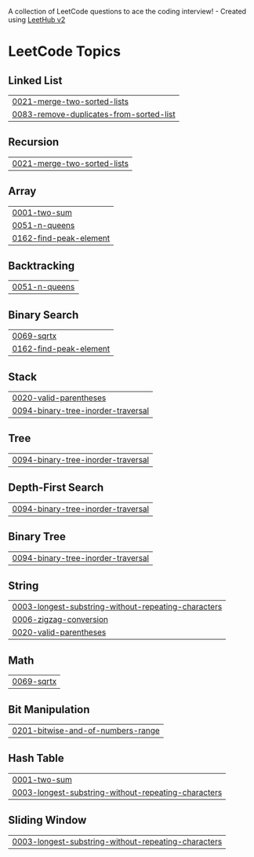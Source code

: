 A collection of LeetCode questions to ace the coding interview! - Created using [LeetHub v2](https://github.com/arunbhardwaj/LeetHub-2.0)
<!---LeetCode Topics Start-->
# LeetCode Topics
## Linked List
|  |
| ------- |
| [0021-merge-two-sorted-lists](https://github.com/umasagar-shivanadhula/Leet-Code/tree/master/0021-merge-two-sorted-lists) |
| [0083-remove-duplicates-from-sorted-list](https://github.com/umasagar-shivanadhula/Leet-Code/tree/master/0083-remove-duplicates-from-sorted-list) |
## Recursion
|  |
| ------- |
| [0021-merge-two-sorted-lists](https://github.com/umasagar-shivanadhula/Leet-Code/tree/master/0021-merge-two-sorted-lists) |
## Array
|  |
| ------- |
| [0001-two-sum](https://github.com/umasagar-shivanadhula/Leet-Code/tree/master/0001-two-sum) |
| [0051-n-queens](https://github.com/umasagar-shivanadhula/Leet-Code/tree/master/0051-n-queens) |
| [0162-find-peak-element](https://github.com/umasagar-shivanadhula/Leet-Code/tree/master/0162-find-peak-element) |
## Backtracking
|  |
| ------- |
| [0051-n-queens](https://github.com/umasagar-shivanadhula/Leet-Code/tree/master/0051-n-queens) |
## Binary Search
|  |
| ------- |
| [0069-sqrtx](https://github.com/umasagar-shivanadhula/Leet-Code/tree/master/0069-sqrtx) |
| [0162-find-peak-element](https://github.com/umasagar-shivanadhula/Leet-Code/tree/master/0162-find-peak-element) |
## Stack
|  |
| ------- |
| [0020-valid-parentheses](https://github.com/umasagar-shivanadhula/Leet-Code/tree/master/0020-valid-parentheses) |
| [0094-binary-tree-inorder-traversal](https://github.com/umasagar-shivanadhula/Leet-Code/tree/master/0094-binary-tree-inorder-traversal) |
## Tree
|  |
| ------- |
| [0094-binary-tree-inorder-traversal](https://github.com/umasagar-shivanadhula/Leet-Code/tree/master/0094-binary-tree-inorder-traversal) |
## Depth-First Search
|  |
| ------- |
| [0094-binary-tree-inorder-traversal](https://github.com/umasagar-shivanadhula/Leet-Code/tree/master/0094-binary-tree-inorder-traversal) |
## Binary Tree
|  |
| ------- |
| [0094-binary-tree-inorder-traversal](https://github.com/umasagar-shivanadhula/Leet-Code/tree/master/0094-binary-tree-inorder-traversal) |
## String
|  |
| ------- |
| [0003-longest-substring-without-repeating-characters](https://github.com/umasagar-shivanadhula/Leet-Code/tree/master/0003-longest-substring-without-repeating-characters) |
| [0006-zigzag-conversion](https://github.com/umasagar-shivanadhula/Leet-Code/tree/master/0006-zigzag-conversion) |
| [0020-valid-parentheses](https://github.com/umasagar-shivanadhula/Leet-Code/tree/master/0020-valid-parentheses) |
## Math
|  |
| ------- |
| [0069-sqrtx](https://github.com/umasagar-shivanadhula/Leet-Code/tree/master/0069-sqrtx) |
## Bit Manipulation
|  |
| ------- |
| [0201-bitwise-and-of-numbers-range](https://github.com/umasagar-shivanadhula/Leet-Code/tree/master/0201-bitwise-and-of-numbers-range) |
## Hash Table
|  |
| ------- |
| [0001-two-sum](https://github.com/umasagar-shivanadhula/Leet-Code/tree/master/0001-two-sum) |
| [0003-longest-substring-without-repeating-characters](https://github.com/umasagar-shivanadhula/Leet-Code/tree/master/0003-longest-substring-without-repeating-characters) |
## Sliding Window
|  |
| ------- |
| [0003-longest-substring-without-repeating-characters](https://github.com/umasagar-shivanadhula/Leet-Code/tree/master/0003-longest-substring-without-repeating-characters) |
<!---LeetCode Topics End-->